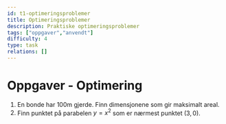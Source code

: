 ```yaml
---
id: t1-optimeringsproblemer
title: Optimeringsproblemer
description: Praktiske optimeringsproblemer
tags: ["oppgaver","anvendt"]
difficulty: 4
type: task
relations: []
---
```

# Oppgaver - Optimering

1. En bonde har 100m gjerde. Finn dimensjonene som gir maksimalt areal.
2. Finn punktet på parabelen $y = x^2$ som er nærmest punktet $(3, 0)$.